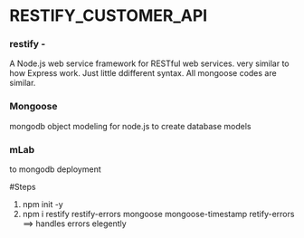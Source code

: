 # RESTIFY_CUSTOMER_API

### restify - 
A Node.js web service framework for RESTful web services.
very similar to how Express work. 
Just little ddifferent syntax. All mongoose codes are similar.


### Mongoose
mongodb object modeling for node.js
to create database models

### mLab
to mongodb deployment


#Steps
1. npm init -y
2. npm i restify restify-errors mongoose mongoose-timestamp
    retify-errors ==> handles errors elegently